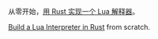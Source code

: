 从零开始，[用 Rust 实现一个 Lua 解释器](https://wubingzheng.github.io/build-lua-in-rust/zh/)。

[Build a Lua Interpreter in Rust](https://wubingzheng.github.io/build-lua-in-rust/en/) from scratch.

